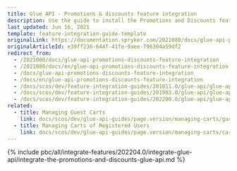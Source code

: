 ```yaml
---
title: Glue API - Promotions & discounts feature integration
description: Use the guide to install the Promotions and Discounts feature in your project.
last_updated: Jun 16, 2021
template: feature-integration-guide-template
originalLink: https://documentation.spryker.com/2021080/docs/glue-api-promotions-discounts-feature-integration
originalArticleId: e39ff236-644f-41fe-9aee-796304a59df2
redirect_from:
  - /2021080/docs/glue-api-promotions-discounts-feature-integration
  - /2021080/docs/en/glue-api-promotions-discounts-feature-integration
  - /docs/glue-api-promotions-discounts-feature-integration
  - /docs/en/glue-api-promotions-discounts-feature-integration
  - /docs/scos/dev/feature-integration-guides/201811.0/glue-api/glue-api-promotions-and-discounts-feature-integration.html
  - /docs/scos/dev/feature-integration-guides/201903.0/glue-api/glue-api-promotions-and-discounts-feature-integration.html
  - /docs/scos/dev/feature-integration-guides/202200.0/glue-api/glue-api-promotions-and-discounts-feature-integration.html
related:
  - title: Managing Guest Carts
    link: docs/scos/dev/glue-api-guides/page.version/managing-carts/guest-carts/managing-guest-carts.html
  - title: Managing Carts of Registered Users
    link: docs/scos/dev/glue-api-guides/page.version/managing-carts/carts-of-registered-users/managing-carts-of-registered-users.html
---
```


{% include pbc/all/integrate-features/202204.0/integrate-glue-api/integrate-the-promotions-and-discounts-glue-api.md %} <!-- To edit, see /_includes/pbc/all/integrate-features/202204.0/integrate-glue-api/integrate-the-promotions-and-discounts-glue-api.md -->
